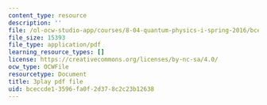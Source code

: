 ```yaml
---
content_type: resource
description: ''
file: /ol-ocw-studio-app/courses/8-04-quantum-physics-i-spring-2016/bceccde13596fa0f2d378c2c23b12638_79GY-hI_emE.pdf
file_size: 15393
file_type: application/pdf
learning_resource_types: []
license: https://creativecommons.org/licenses/by-nc-sa/4.0/
ocw_type: OCWFile
resourcetype: Document
title: 3play pdf file
uid: bceccde1-3596-fa0f-2d37-8c2c23b12638
---
```

